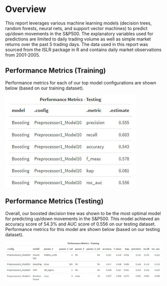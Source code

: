# Overview

This report leverages various machine learning models (decision trees, random forests, neural nets, and support vector machines) to predict up/down movements in the S&P500.
The explanatory variables used for predictions are limited to daily trading volume as well as simple market returns over the past 5 trading days.
The data used in this report was sourced from the ISLR package in R and contains daily market observations from 2001-2005.

## Performance Metrics (Training)

Performance metrics for each of our top model configurations are shown below (based on our training dataset).

![](ScreenShots/Performance_Testing.JPG)

## Performance Metrics (Testing)

Overall, our boosted decision tree was shown to be the most optimal model for predicting up/down movements in the S&P500. This model achieved an accuracy score of 54.3% and AUC score of 0.556 on our testing dataset.
Performance metrics for this model are shown below (based on our testing dataset).

![](ScreenShots/Performance_Training.JPG)